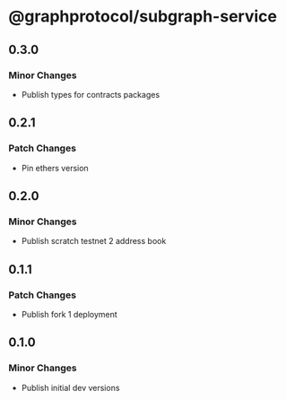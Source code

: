 # @graphprotocol/subgraph-service

## 0.3.0

### Minor Changes

- Publish types for contracts packages

## 0.2.1

### Patch Changes

- Pin ethers version

## 0.2.0

### Minor Changes

- Publish scratch testnet 2 address book

## 0.1.1

### Patch Changes

- Publish fork 1 deployment

## 0.1.0

### Minor Changes

- Publish initial dev versions
